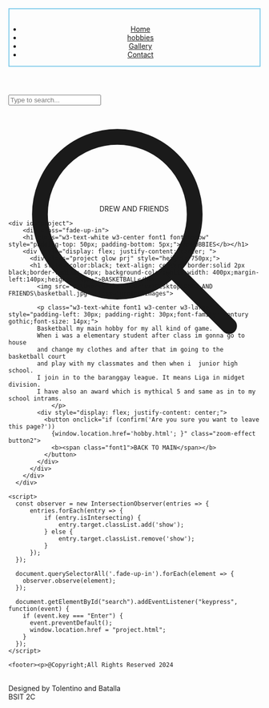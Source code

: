 <!DOCTYPE html>
<html>
<head>
  <meta name="viewport" content="width=device-width, initial-scale=1.0">
  <title>Project</title>
  <link rel="stylesheet" type="text/css" href="hobbies.css">
   <link rel="stylesheet" type="text/css" href="w3.css">
  <script src="js/mainscript.js" defer></script>


  <style>
    #project {
      background-image: url('images/background2.png'); 
      background-size: cover;
      background-repeat: no-repeat;
      background-size: 100% 100%;
      font-family: Courier (sans-serif);
      text-shadow: 2px 2px 5px rgba(0, 0, 0, 15);
    }
  </style>
</head>
  <body>
    <body>
   <header>
<div>
    <div class="head " style="border: solid; border-color: skyblue; border-width: 2px;"> 
    <br>
  <nav>
      <ul class="zoom-effect">
              <li><a href="home.html">Home</a></li>
            <li><a href="hobby.html">hobbies</a></li>
            <li><a href="blog.html">Gallery</a></li>
            <li><a href="contact.html">Contact</a></li>
        </ul>           
    </nav>
  </div>
</header>
<div class="search">
<div class="container">
    <input type="text" name="text" class="input" required="" placeholder="Type to search...">
    <div class="icon">
        <svg xmlns="http://www.w3.org/2000/svg" class="ionicon" viewBox="0 0 512 512">
            <title>Search</title>
            <path d="M221.09 64a157.09 157.09 0 10157.09 157.09A157.1 157.1 0 00221.09 64z" fill="none" stroke="currentColor" stroke-miterlimit="10" stroke-width="32"></path>
            <path fill="none" stroke="currentColor" stroke-linecap="round" stroke-miterlimit="10" stroke-width="32" d="M338.29 338.29L448 448"></path>
        </svg>
    </div>
</div>
</div>
<br><br>

<div class="first_background">  
    <div class="drew">
    <legend class="w3-text-blue" style="margin-left:180px; margin-top:-340px;"> DREW AND <span class="friend"> FRIENDS </span> </legend>
      </div>
   
     
    <div id="project">
        <div class="fade-up-in">
        <h1 class="w3-text-white w3-center font1 fontshadow" style="padding-top: 50px; padding-bottom: 5px;"><b>HOBBIES</b></h1>
        <div style="display: flex; justify-content: center; ">
          <div class="project glow prj" style="height: 750px;">
          <h1 style="color:black; text-align: center; border:solid 2px black;border-radius: 40px; background-color:white;width: 400px;margin-left:140px;height: 70px;">BASKETBALL</h1>
            <img src="C:\Users\ella\OneDrive\Desktop\DREW AND FRIENDS\basketball.jpg" class="projectimages">
            
            <p class="w3-text-white font1 w3-center w3-large" style="padding-left: 30px; padding-right: 30px;font-family: century gothic;font-size: 14px;">
            Basketball my main hobby for my all kind of game. 
            When i was a elementary student after class im gonna go to house 
            and change my clothes and after that im going to the basketball court 
            and play with my classmates and then when i  junior high school. 
            I join in to the baranggay league. It means Liga in midget division. 
            I have also an award which is mythical 5 and same as in to my school intrams.
                </p>
            <div style="display: flex; justify-content: center;">
              <button onclick="if (confirm('Are you sure you want to leave this page?')) 
                {window.location.href='hobby.html'; }" class="zoom-effect button2">
                <b><span class="font1">BACK TO MAIN</span></b>
              </button>
            </div>
          </div>
        </div>
      </div>
   </div>
 </div>
  </div>
      </div>
   </div>
 </div>


    <script>
      const observer = new IntersectionObserver(entries => {
          entries.forEach(entry => {
              if (entry.isIntersecting) {
                  entry.target.classList.add('show');
              } else {
                  entry.target.classList.remove('show'); 
              }
          });
      });

      document.querySelectorAll('.fade-up-in').forEach(element => {
        observer.observe(element);
      });

      document.getElementById("search").addEventListener("keypress", function(event) {
        if (event.key === "Enter") {
          event.preventDefault();
          window.location.href = "project.html";
        }
      });
    </script>

    <footer><p>@Copyright;All Rights Reserved 2024 
<br>
Designed by Tolentino and Batalla
<br>
BSIT 2C</p></footer>
  </body>
</html>
